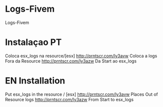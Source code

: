 # Logs-Fivem
Logs-Fivem

# Instalaçao PT

Coloca esx_logs na resource/[esx]
http://prntscr.com/ly3avw
Coloca a logs Fora da Resource
http://prntscr.com/ly3azw
Da Start ao esx_logs

# EN Installation

Put esx_logs in the resource / [esx]
http://prntscr.com/ly3avw
Places Out of Resource logs
http://prntscr.com/ly3azw
From Start to esx_logs
